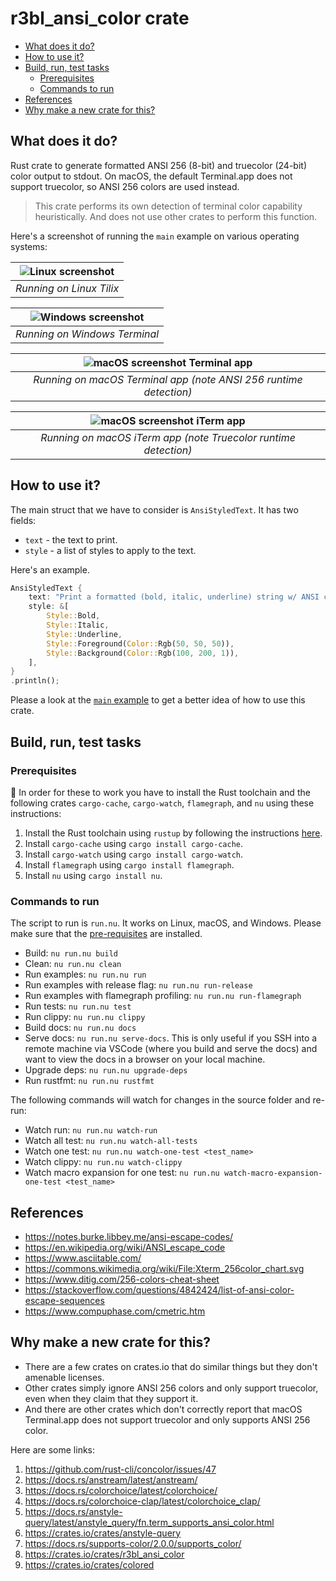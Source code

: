 # r3bl_ansi_color crate
<a id="markdown-r3bl_ansi_color-crate" name="r3bl_ansi_color-crate"></a>

<!-- TOC -->

- [What does it do?](#what-does-it-do)
- [How to use it?](#how-to-use-it)
- [Build, run, test tasks](#build-run-test-tasks)
  - [Prerequisites](#prerequisites)
  - [Commands to run](#commands-to-run)
- [References](#references)
- [Why make a new crate for this?](#why-make-a-new-crate-for-this)

<!-- /TOC -->

## What does it do?
<a id="markdown-what-does-it-do%3F" name="what-does-it-do%3F"></a>

Rust crate to generate formatted ANSI 256 (8-bit) and truecolor (24-bit) color output to stdout. On
macOS, the default Terminal.app does not support truecolor, so ANSI 256 colors are used instead.

> This crate performs its own detection of terminal color capability heuristically. And does not
> use other crates to perform this function.

Here's a screenshot of running the `main` example on various operating systems:

| ![Linux screenshot](https://raw.githubusercontent.com/r3bl-org/r3bl_rs_utils/main/ansi_color/docs/screenshot_linux.png?raw=true) |
|:--:|
| *Running on Linux Tilix* |

| ![Windows screenshot](https://raw.githubusercontent.com/r3bl-org/r3bl_rs_utils/main/ansi_color/docs/screenshot_windows.png?raw=true) |
|:--:|
| *Running on Windows Terminal* |

| ![macOS screenshot Terminal app](https://raw.githubusercontent.com/r3bl-org/r3bl_rs_utils/main/ansi_color/docs/screenshot_macos_terminal_app.png?raw=true) |
|:--:|
| *Running on macOS Terminal app (note ANSI 256 runtime detection)* |

| ![macOS screenshot iTerm app](https://raw.githubusercontent.com/r3bl-org/r3bl_rs_utils/main/ansi_color/docs/screenshot_macos_iterm_app.png?raw=true) |
|:--:|
| *Running on macOS iTerm app (note Truecolor runtime detection)* |

## How to use it?
<a id="markdown-how-to-use-it%3F" name="how-to-use-it%3F"></a>

The main struct that we have to consider is `AnsiStyledText`. It has two fields:

- `text` - the text to print.
- `style` - a list of styles to apply to the text.

Here's an example.

```rust
AnsiStyledText {
    text: "Print a formatted (bold, italic, underline) string w/ ANSI color codes.",
    style: &[
        Style::Bold,
        Style::Italic,
        Style::Underline,
        Style::Foreground(Color::Rgb(50, 50, 50)),
        Style::Background(Color::Rgb(100, 200, 1)),
    ],
}
.println();
```

Please a look at the
[`main` example](https://github.com/r3bl-org/r3bl_ansi_color/blob/main/examples/main.rs) to get a
better idea of how to use this crate.

## Build, run, test tasks
<a id="markdown-build%2C-run%2C-test-tasks" name="build%2C-run%2C-test-tasks"></a>

### Prerequisites
<a id="markdown-prerequisites" name="prerequisites"></a>

🌠 In order for these to work you have to install the Rust toolchain and the following
crates `cargo-cache`, `cargo-watch`, `flamegraph`, and `nu` using these instructions:

1. Install the Rust toolchain using `rustup` by following the instructions
   [here](https://rustup.rs/).
1. Install `cargo-cache` using `cargo install cargo-cache`.
1. Install `cargo-watch` using `cargo install cargo-watch`.
1. Install `flamegraph` using `cargo install flamegraph`.
1. Install `nu` using `cargo install nu`.

### Commands to run
<a id="markdown-commands-to-run" name="commands-to-run"></a>

The script to run is `run.nu`. It works on Linux, macOS, and Windows. Please make sure
that the [pre-requisites](#prerequisites) are installed.

- Build: `nu run.nu build`
- Clean: `nu run.nu clean`
- Run examples: `nu run.nu run`
- Run examples with release flag: `nu run.nu run-release`
- Run examples with flamegraph profiling: `nu run.nu run-flamegraph`
- Run tests: `nu run.nu test`
- Run clippy: `nu run.nu clippy`
- Build docs: `nu run.nu docs`
- Serve docs: `nu run.nu serve-docs`. This is only useful if you SSH into a remote machine via
  VSCode (where you build and serve the docs) and want to view the docs in a browser on
  your local machine.
- Upgrade deps: `nu run.nu upgrade-deps`
- Run rustfmt: `nu run.nu rustfmt`

The following commands will watch for changes in the source folder and re-run:

- Watch run: `nu run.nu watch-run`
- Watch all test: `nu run.nu watch-all-tests`
- Watch one test: `nu run.nu watch-one-test <test_name>`
- Watch clippy: `nu run.nu watch-clippy`
- Watch macro expansion for one test: `nu run.nu watch-macro-expansion-one-test <test_name>`

## References
<a id="markdown-references" name="references"></a>

- https://notes.burke.libbey.me/ansi-escape-codes/
- https://en.wikipedia.org/wiki/ANSI_escape_code
- https://www.asciitable.com/
- https://commons.wikimedia.org/wiki/File:Xterm_256color_chart.svg
- https://www.ditig.com/256-colors-cheat-sheet
- https://stackoverflow.com/questions/4842424/list-of-ansi-color-escape-sequences
- https://www.compuphase.com/cmetric.htm

## Why make a new crate for this?
<a id="markdown-why-make-a-new-crate-for-this%3F" name="why-make-a-new-crate-for-this%3F"></a>

- There are a few crates on crates.io that do similar things but they don't amenable
  licenses.
- Other crates simply ignore ANSI 256 colors and only support truecolor, even when they
  claim that they support it.
- And there are other crates which don't correctly report that macOS Terminal.app does not
  support truecolor and only supports ANSI 256 color.

Here are some links:

1. <https://github.com/rust-cli/concolor/issues/47>
1. <https://docs.rs/anstream/latest/anstream/>
1. <https://docs.rs/colorchoice/latest/colorchoice/>
1. <https://docs.rs/colorchoice-clap/latest/colorchoice_clap/>
1. <https://docs.rs/anstyle-query/latest/anstyle_query/fn.term_supports_ansi_color.html>
1. <https://crates.io/crates/anstyle-query>
1. <https://docs.rs/supports-color/2.0.0/supports_color/>
1. <https://crates.io/crates/r3bl_ansi_color>
1. <https://crates.io/crates/colored>
